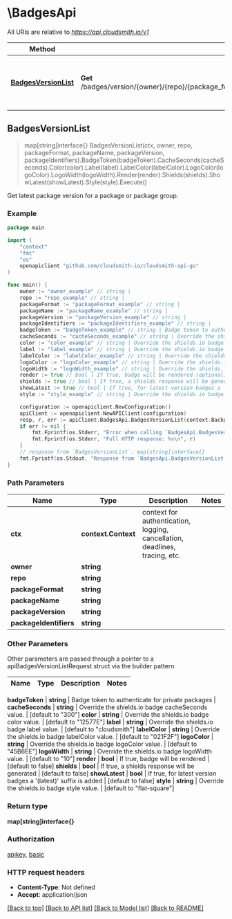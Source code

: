 # \BadgesApi

All URIs are relative to *https://api.cloudsmith.io/v1*

Method | HTTP request | Description
------------- | ------------- | -------------
[**BadgesVersionList**](BadgesApi.md#BadgesVersionList) | **Get** /badges/version/{owner}/{repo}/{package_format}/{package_name}/{package_version}/{package_identifiers}/ | Get latest package version for a package or package group.



## BadgesVersionList

> map[string]interface{} BadgesVersionList(ctx, owner, repo, packageFormat, packageName, packageVersion, packageIdentifiers).BadgeToken(badgeToken).CacheSeconds(cacheSeconds).Color(color).Label(label).LabelColor(labelColor).LogoColor(logoColor).LogoWidth(logoWidth).Render(render).Shields(shields).ShowLatest(showLatest).Style(style).Execute()

Get latest package version for a package or package group.



### Example

```go
package main

import (
	"context"
	"fmt"
	"os"
	openapiclient "github.com/cloudsmith-io/cloudsmith-api-go"
)

func main() {
	owner := "owner_example" // string | 
	repo := "repo_example" // string | 
	packageFormat := "packageFormat_example" // string | 
	packageName := "packageName_example" // string | 
	packageVersion := "packageVersion_example" // string | 
	packageIdentifiers := "packageIdentifiers_example" // string | 
	badgeToken := "badgeToken_example" // string | Badge token to authenticate for private packages (optional)
	cacheSeconds := "cacheSeconds_example" // string | Override the shields.io badge cacheSeconds value. (optional) (default to "300")
	color := "color_example" // string | Override the shields.io badge color value. (optional) (default to "12577E")
	label := "label_example" // string | Override the shields.io badge label value. (optional) (default to "cloudsmith")
	labelColor := "labelColor_example" // string | Override the shields.io badge labelColor value. (optional) (default to "021F2F")
	logoColor := "logoColor_example" // string | Override the shields.io badge logoColor value. (optional) (default to "45B6EE")
	logoWidth := "logoWidth_example" // string | Override the shields.io badge logoWidth value. (optional) (default to "10")
	render := true // bool | If true, badge will be rendered (optional) (default to false)
	shields := true // bool | If true, a shields response will be generated (optional) (default to false)
	showLatest := true // bool | If true, for latest version badges a '(latest)' suffix is added (optional) (default to false)
	style := "style_example" // string | Override the shields.io badge style value. (optional) (default to "flat-square")

	configuration := openapiclient.NewConfiguration()
	apiClient := openapiclient.NewAPIClient(configuration)
	resp, r, err := apiClient.BadgesApi.BadgesVersionList(context.Background(), owner, repo, packageFormat, packageName, packageVersion, packageIdentifiers).BadgeToken(badgeToken).CacheSeconds(cacheSeconds).Color(color).Label(label).LabelColor(labelColor).LogoColor(logoColor).LogoWidth(logoWidth).Render(render).Shields(shields).ShowLatest(showLatest).Style(style).Execute()
	if err != nil {
		fmt.Fprintf(os.Stderr, "Error when calling `BadgesApi.BadgesVersionList``: %v\n", err)
		fmt.Fprintf(os.Stderr, "Full HTTP response: %v\n", r)
	}
	// response from `BadgesVersionList`: map[string]interface{}
	fmt.Fprintf(os.Stdout, "Response from `BadgesApi.BadgesVersionList`: %v\n", resp)
}
```

### Path Parameters


Name | Type | Description  | Notes
------------- | ------------- | ------------- | -------------
**ctx** | **context.Context** | context for authentication, logging, cancellation, deadlines, tracing, etc.
**owner** | **string** |  | 
**repo** | **string** |  | 
**packageFormat** | **string** |  | 
**packageName** | **string** |  | 
**packageVersion** | **string** |  | 
**packageIdentifiers** | **string** |  | 

### Other Parameters

Other parameters are passed through a pointer to a apiBadgesVersionListRequest struct via the builder pattern


Name | Type | Description  | Notes
------------- | ------------- | ------------- | -------------






 **badgeToken** | **string** | Badge token to authenticate for private packages | 
 **cacheSeconds** | **string** | Override the shields.io badge cacheSeconds value. | [default to &quot;300&quot;]
 **color** | **string** | Override the shields.io badge color value. | [default to &quot;12577E&quot;]
 **label** | **string** | Override the shields.io badge label value. | [default to &quot;cloudsmith&quot;]
 **labelColor** | **string** | Override the shields.io badge labelColor value. | [default to &quot;021F2F&quot;]
 **logoColor** | **string** | Override the shields.io badge logoColor value. | [default to &quot;45B6EE&quot;]
 **logoWidth** | **string** | Override the shields.io badge logoWidth value. | [default to &quot;10&quot;]
 **render** | **bool** | If true, badge will be rendered | [default to false]
 **shields** | **bool** | If true, a shields response will be generated | [default to false]
 **showLatest** | **bool** | If true, for latest version badges a &#39;(latest)&#39; suffix is added | [default to false]
 **style** | **string** | Override the shields.io badge style value. | [default to &quot;flat-square&quot;]

### Return type

**map[string]interface{}**

### Authorization

[apikey](../README.md#apikey), [basic](../README.md#basic)

### HTTP request headers

- **Content-Type**: Not defined
- **Accept**: application/json

[[Back to top]](#) [[Back to API list]](../README.md#documentation-for-api-endpoints)
[[Back to Model list]](../README.md#documentation-for-models)
[[Back to README]](../README.md)

